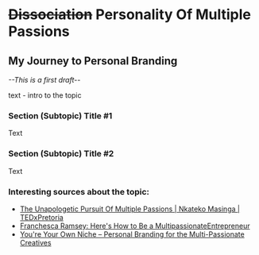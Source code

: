 # ~~Dissociation~~ Personality Of Multiple Passions
## My Journey to Personal Branding
_--This is a first draft--_

text - intro to the topic

### Section (Subtopic) Title #1

Text

### Section (Subtopic) Title #2

Text


### **Interesting sources about the topic:**

- [The Unapologetic Pursuit Of Multiple Passions | Nkateko Masinga | TEDxPretoria](https://www.youtube.com/watch?v=GixM6iGbg2U)
- [Franchesca Ramsey: Here's How to Be a MultipassionateEntrepreneur](https://youtu.be/wVGCWlvB_u8?si=bSRgCxXURV5xaVKL)
- [You're Your Own Niche – Personal Branding for the Multi-Passionate Creatives](https://youtu.be/3Yg4lp8xRH0?si=BGcWJaxHUoQWitzd)

